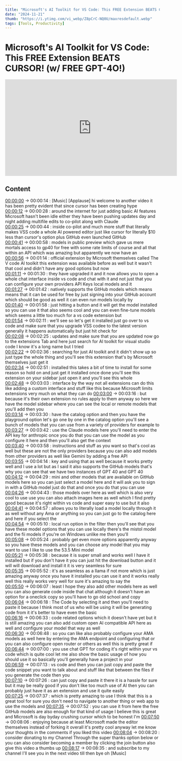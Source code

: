 ```yaml
---
title: "Microsoft's AI Toolkit for VS Code: This FREE Extension BEATS CURSOR w/ FREE GPT-4"
date: "2024-11-21"
thumb: "https://i.ytimg.com/vi_webp/Z8pCrC-NQ0U/maxresdefault.webp"
tags: [Tools, Productivity]
---
```

    
 # Microsoft's AI Toolkit for VS Code: This FREE Extension BEATS CURSOR! (w/ FREE GPT-4O!) 

 <iframe width="560" height="315" src="https://www.youtube.com/embed/Z8pCrC-NQ0U" title="YouTube video player" frameborder="0" allow="accelerometer; autoplay; clipboard-write; encrypted-media; gyroscope; picture-in-picture" allowfullscreen></iframe> 

 ## Content 


[00:00:00](https://www.youtube.com/watch?v=Z8pCrC-NQ0U&t=0.0s&t=0s) -> 00:00:14 : [Music] [Applause] hi welcome to another video it has been pretty evident that since cursor has been creating hype  
[00:00:12](https://www.youtube.com/watch?v=Z8pCrC-NQ0U&t=11.84s&t=12s) -> 00:00:28 : around the internet for just adding basic AI features Microsoft hasn't been idle either they have been pushing updates day and night adding multifile edits to co-pilot along with Claude  
[00:00:25](https://www.youtube.com/watch?v=Z8pCrC-NQ0U&t=25.4s&t=25s) -> 00:00:44 : inside co-pilot and much more stuff that literally makes VSS code a whole AI powered editor just like cursor for literally $10 less than cursor's option plus GitHub even launched GitHub  
[00:00:41](https://www.youtube.com/watch?v=Z8pCrC-NQ0U&t=41.239s&t=41s) -> 00:00:58 : models in public preview which gave us mere mortals access to gp40 for free with some rate limits of course and all that within an API which was amazing but apparently we now have an  
[00:00:56](https://www.youtube.com/watch?v=Z8pCrC-NQ0U&t=56.48s&t=56s) -> 00:01:14 : official extension by Microsoft themselves called The V code AI toolkit this extension was available before as well but it wasn't that cool and didn't have any good options but now  
[00:01:11](https://www.youtube.com/watch?v=Z8pCrC-NQ0U&t=71.08s&t=71s) -> 00:01:30 : they have upgraded it and it now allows you to open a whole chat interface inside vs code and chat with it and not just that you can configure your own providers API Keys local models and it  
[00:01:27](https://www.youtube.com/watch?v=Z8pCrC-NQ0U&t=86.799s&t=87s) -> 00:01:42 : natively supports the GitHub models which means means that it can be used for free by just signing into your GitHub account which should be good as well it can even run models locally by  
[00:01:40](https://www.youtube.com/watch?v=Z8pCrC-NQ0U&t=99.52s&t=100s) -> 00:01:58 : just hitting a button and it will get the model installed so you can use it that also seems cool and you can even fine-tune models which seems a little too much for a vs code extension but  
[00:01:54](https://www.youtube.com/watch?v=Z8pCrC-NQ0U&t=113.719s&t=114s) -> 00:02:11 : we'll see so let's get it installed just go over to vs code and make sure that you upgrade VSS codee to the latest version generally it happens automatically but just hit check for  
[00:02:08](https://www.youtube.com/watch?v=Z8pCrC-NQ0U&t=128.16s&t=128s) -> 00:02:25 : updates and make sure that you are updated now go to the extensions Tab and here just search for AI toolkit for visual studio code I know it's a long name but I tried  
[00:02:22](https://www.youtube.com/watch?v=Z8pCrC-NQ0U&t=142.04s&t=142s) -> 00:02:36 : searching for just AI toolkit and it didn't show up so just type the whole thing and you'll see this extension that's by Microsoft themselves just get it  
[00:02:34](https://www.youtube.com/watch?v=Z8pCrC-NQ0U&t=153.959s&t=154s) -> 00:02:51 : installed this takes a bit of time to install for some reason so hold on and just get it installed once done you'll see this extension on your sidebar just open it and you'll see this whole  
[00:02:48](https://www.youtube.com/watch?v=Z8pCrC-NQ0U&t=167.879s&t=168s) -> 00:03:03 : interface by the way not all extensions can do this like adding a custom interface and stuff like this because Microsoft limits extensions very much on what they can do
[00:03:00](https://www.youtube.com/watch?v=Z8pCrC-NQ0U&t=180.4s&t=180s) -> 00:03:16 : but because it's their own extension no rules apply to them anyway so here we have the model sidebar where you can see the local or remote models that you'll add then you  
[00:03:14](https://www.youtube.com/watch?v=Z8pCrC-NQ0U&t=193.519s&t=194s) -> 00:03:30 : have the catalog option and then you have the playground option let's go one by one in the catalog option you'll see a bunch of models that you can use from a variety of providers for example to  
[00:03:27](https://www.youtube.com/watch?v=Z8pCrC-NQ0U&t=207.319s&t=207s) -> 00:03:42 : use the Claude models here you'll need to enter the API key for anthropic once you do that you can use the model as you configure it here and then you'll also get the context  
[00:03:40](https://www.youtube.com/watch?v=Z8pCrC-NQ0U&t=219.92s&t=220s) -> 00:03:58 : instructions and stuff as you want so that's cool as well but these are not the only providers because you can also add models from other providers as well like Gemini by adding a free API  
[00:03:55](https://www.youtube.com/watch?v=Z8pCrC-NQ0U&t=234.879s&t=235s) -> 00:04:14 : key and using that as well because it works pretty well and I use a lot but as I said it also supports the GitHub models that's why you can see that we have two instances of GPT 40 and GPT 40  
[00:04:12](https://www.youtube.com/watch?v=Z8pCrC-NQ0U&t=251.76s&t=252s) -> 00:04:29 : mini and other models that are available on GitHub models here so you can just select a model here and it will ask you to sign in with a GitHub model just do that and once you do that you can use  
[00:04:26](https://www.youtube.com/watch?v=Z8pCrC-NQ0U&t=266.16s&t=266s) -> 00:04:43 : those models over here as well which is also very cool to use use you can also attach images here as well which I find pretty good because it's right within vs code and super easy to use but it also  
[00:04:41](https://www.youtube.com/watch?v=Z8pCrC-NQ0U&t=280.84s&t=281s) -> 00:04:57 : allows you to literally load a model locally through it as well without any Ama or anything so you can just go to the catalog here and here if you select the  
[00:04:54](https://www.youtube.com/watch?v=Z8pCrC-NQ0U&t=293.8s&t=294s) -> 00:05:10 : local run option in the filter then you'll see that you have these model options that you can use locally there's the mistol model and the fii models if you're on Windows unlike me then you'll  
[00:05:08](https://www.youtube.com/watch?v=Z8pCrC-NQ0U&t=307.88s&t=308s) -> 00:05:24 : probably get even more options apparently anyway so you have these models and you can choose any model that you may want to use I like to use the 53.5 Mini model  
[00:05:21](https://www.youtube.com/watch?v=Z8pCrC-NQ0U&t=321.08s&t=321s) -> 00:05:38 : because it is super small and works well I have it installed but if you don't have it you can just hit the download button and it will will download and install it it is very seamless for sure  
[00:05:35](https://www.youtube.com/watch?v=Z8pCrC-NQ0U&t=334.6s&t=335s) -> 00:05:52 : it's as seamless as a llama if not more which is just amazing anyway once you have it installed you can use it and it works really well this really works very well for sure it's amazing to say the  
[00:05:50](https://www.youtube.com/watch?v=Z8pCrC-NQ0U&t=349.759s&t=350s) -> 00:06:07 : least I hope they also add other models here as well you can also generate code inside that chat although it doesn't have an option for a oneclick copy so you'll have to go old school and copy  
[00:06:04](https://www.youtube.com/watch?v=Z8pCrC-NQ0U&t=363.84s&t=364s) -> 00:06:18 : The Code by selecting it and then you'll need to paste it because I think most of us who will be using it will be generating code from it it's better to have even the basic  
[00:06:16](https://www.youtube.com/watch?v=Z8pCrC-NQ0U&t=375.8s&t=376s) -> 00:06:33 : code related options which it doesn't have yet but it is still amazing you can also add custom open AI compatible API here as well and configure your model that way as well  
[00:06:30](https://www.youtube.com/watch?v=Z8pCrC-NQ0U&t=390.24s&t=390s) -> 00:06:48 : so you can like also probably configure your AMA models as well here by entering the AMA endpoint and configuring that or you can also configure open router or others as well this is pretty great if  
[00:06:44](https://www.youtube.com/watch?v=Z8pCrC-NQ0U&t=404.319s&t=404s) -> 00:07:00 : you use chat GPT for coding it's right within your vs code which is quite cool let me also show the basic usage of how you should use it so basically you'll generally have a project in your  
[00:06:59](https://www.youtube.com/watch?v=Z8pCrC-NQ0U&t=418.8s&t=419s) -> 00:07:13 : vs code and then you can just copy and paste the code snippet you want to talk about and stuff like that between the files if you generate the code then you  
[00:07:10](https://www.youtube.com/watch?v=Z8pCrC-NQ0U&t=429.879s&t=430s) -> 00:07:26 : can just copy and paste it there it is a hassle for sure but it may be really good if you don't like too much use of AI then you can probably just have it as an extension and use it quite easily  
[00:07:25](https://www.youtube.com/watch?v=Z8pCrC-NQ0U&t=444.52s&t=445s) -> 00:07:37 : which is pretty amazing to use I think that this is a great tool for sure you don't need to navigate to another thing or web app to use the models and
[00:07:35](https://www.youtube.com/watch?v=Z8pCrC-NQ0U&t=455.4s&t=455s) -> 00:07:52 : you can use it from here the free GitHub models are also enough for that kind of usage I believe this is great and Microsoft is day byday crushing cursor which to be honest I'm
[00:07:50](https://www.youtube.com/watch?v=Z8pCrC-NQ0U&t=469.599s&t=470s) -> 00:08:06 : enjoying because at least Microsoft made the editor themselves instead of forking it overall it's pretty cool anyway let me know your thoughts in the comments if you liked this video
[00:08:04](https://www.youtube.com/watch?v=Z8pCrC-NQ0U&t=483.96s&t=484s) -> 00:08:20 : consider donating to my Channel Through the super thanks option below or you can also consider becoming a member by clicking the join button also give this video a thumbs up
[00:08:17](https://www.youtube.com/watch?v=Z8pCrC-NQ0U&t=497.319s&t=497s) -> 00:08:35 : and subscribe to my channel I'll see you in the next video till then bye oh [Music]
